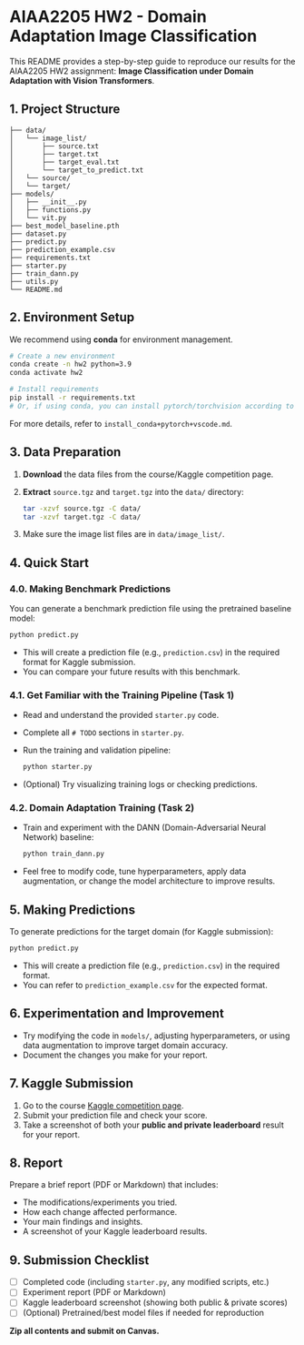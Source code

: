 # AIAA2205 HW2 - Domain Adaptation Image Classification

This README provides a step-by-step guide to reproduce our results for the AIAA2205 HW2 assignment: **Image Classification under Domain Adaptation with Vision Transformers**.

## 1. Project Structure

```
├── data/
│   └── image_list/
│       ├── source.txt
│       ├── target.txt
│       ├── target_eval.txt
│       └── target_to_predict.txt
│   └── source/
│   └── target/
├── models/
│   ├── __init__.py
│   ├── functions.py
│   └── vit.py
├── best_model_baseline.pth
├── dataset.py
├── predict.py
├── prediction_example.csv
├── requirements.txt
├── starter.py
├── train_dann.py
├── utils.py
└── README.md
```

## 2. Environment Setup

We recommend using **conda** for environment management.

```bash
# Create a new environment
conda create -n hw2 python=3.9
conda activate hw2

# Install requirements
pip install -r requirements.txt
# Or, if using conda, you can install pytorch/torchvision according to your CUDA version
```

For more details, refer to `install_conda+pytorch+vscode.md`.

## 3. Data Preparation

1. **Download** the data files from the course/Kaggle competition page.
2. **Extract** `source.tgz` and `target.tgz` into the `data/` directory:

   ```bash
   tar -xzvf source.tgz -C data/
   tar -xzvf target.tgz -C data/
   ```
3. Make sure the image list files are in `data/image_list/`.

## 4. Quick Start

### 4.0. Making Benchmark Predictions

You can generate a benchmark prediction file using the pretrained baseline model:

```bash
python predict.py
```

* This will create a prediction file (e.g., `prediction.csv`) in the required format for Kaggle submission.
* You can compare your future results with this benchmark.

### 4.1. Get Familiar with the Training Pipeline (Task 1)

* Read and understand the provided `starter.py` code.
* Complete all `# TODO` sections in `starter.py`.
* Run the training and validation pipeline:

  ```bash
  python starter.py
  ```
* (Optional) Try visualizing training logs or checking predictions.

### 4.2. Domain Adaptation Training (Task 2)

* Train and experiment with the DANN (Domain-Adversarial Neural Network) baseline:

  ```bash
  python train_dann.py
  ```
* Feel free to modify code, tune hyperparameters, apply data augmentation, or change the model architecture to improve results.

## 5. Making Predictions

To generate predictions for the target domain (for Kaggle submission):

```bash
python predict.py
```

* This will create a prediction file (e.g., `prediction.csv`) in the required format.
* You can refer to `prediction_example.csv` for the expected format.

## 6. Experimentation and Improvement

* Try modifying the code in `models/`, adjusting hyperparameters, or using data augmentation to improve target domain accuracy.
* Document the changes you make for your report.

## 7. Kaggle Submission

1. Go to the course [Kaggle competition page](https://www.kaggle.com/competitions/hkustgz-aiaa-2205-hw-2-2025-summer/leaderboard).
2. Submit your prediction file and check your score.
3. Take a screenshot of both your **public and private leaderboard** result for your report.

## 8. Report

Prepare a brief report (PDF or Markdown) that includes:

* The modifications/experiments you tried.
* How each change affected performance.
* Your main findings and insights.
* A screenshot of your Kaggle leaderboard results.

## 9. Submission Checklist

* [ ] Completed code (including `starter.py`, any modified scripts, etc.)
* [ ] Experiment report (PDF or Markdown)
* [ ] Kaggle leaderboard screenshot (showing both public & private scores)
* [ ] (Optional) Pretrained/best model files if needed for reproduction

**Zip all contents and submit on Canvas.**
